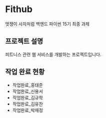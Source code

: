 # Fithub
멋쟁이 사자처럼 백엔드 파이썬 15기 최종 과제

## 프로젝트 설명
피트니스 관련 웹 서비스를 개발하는 프로젝트입니다.

## 작업 완료 현황
- 작업완료_홍태준
- 작업완료_신용서
- 작업완료_김규학
- 작업완료_김유찬
- 작업완료_박재정